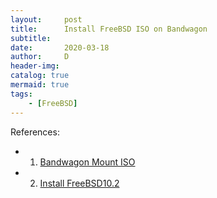 ```yaml
---
layout:     post
title:      Install FreeBSD ISO on Bandwagon
subtitle:
date:       2020-03-18
author:     D
header-img: 
catalog: true
mermaid: true
tags:
    - [FreeBSD]
---
```


References:
- 1. [Bandwagon Mount ISO](http://bandwagonhost.net/4023.html)
- 2. [Install FreeBSD10.2](http://cnblogs.com/brightgalaxy/p/8883024.html)

